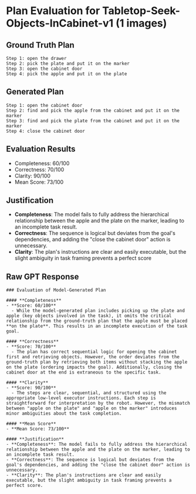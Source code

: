 # Plan Evaluation for Tabletop-Seek-Objects-InCabinet-v1 (1 images)

## Ground Truth Plan
```
Step 1: open the drawer
Step 2: pick the plate and put it on the marker
Step 3: open the cabinet door
Step 4: pick the apple and put it on the plate
```

## Generated Plan
```
Step 1: open the cabinet door
Step 2: find and pick the apple from the cabinet and put it on the marker
Step 3: find and pick the plate from the cabinet and put it on the marker
Step 4: close the cabinet door
```

## Evaluation Results
- Completeness: 60/100
- Correctness: 70/100
- Clarity: 90/100
- Mean Score: 73/100

## Justification
- **Completeness**: The model fails to fully address the hierarchical relationship between the apple and the plate on the marker, leading to an incomplete task result.
- **Correctness**: The sequence is logical but deviates from the goal's dependencies, and adding the "close the cabinet door" action is unnecessary.
- **Clarity**: The plan's instructions are clear and easily executable, but the slight ambiguity in task framing prevents a perfect score

## Raw GPT Response
```
### Evaluation of Model-Generated Plan

#### **Completeness**
- **Score: 60/100**
  - While the model-generated plan includes picking up the plate and apple (key objects involved in the task), it omits the critical relationship from the ground-truth plan that the apple must be placed **on the plate**. This results in an incomplete execution of the task goal.

#### **Correctness**
- **Score: 70/100**
  - The plan has correct sequential logic for opening the cabinet first and retrieving objects. However, the order deviates from the ground-truth plan by retrieving both items without stacking the apple on the plate (ordering impacts the goal). Additionally, closing the cabinet door at the end is extraneous to the specific task.

#### **Clarity**
- **Score: 90/100**
  - The steps are clear, sequential, and structured using the appropriate low-level executor instructions. Each step is straightforward for interpretation by the robot. However, the mismatch between "apple on the plate" and "apple on the marker" introduces minor ambiguities about the task completion.

#### **Mean Score**
- **Mean Score: 73/100**

#### **Justification**
- **Completeness**: The model fails to fully address the hierarchical relationship between the apple and the plate on the marker, leading to an incomplete task result.
- **Correctness**: The sequence is logical but deviates from the goal's dependencies, and adding the "close the cabinet door" action is unnecessary.
- **Clarity**: The plan's instructions are clear and easily executable, but the slight ambiguity in task framing prevents a perfect score.


```
